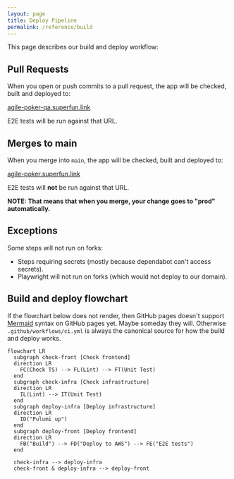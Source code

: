 ```yaml
---
layout: page
title: Deploy Pipeline
permalink: /reference/build
---
```


This page describes our build and deploy workflow:

## Pull Requests

When you open or push commits to a pull request, the app will be checked, built and deployed to:

[agile-poker-qa.superfun.link](https://agile-poker-qa.superfun.link)

E2E tests will be run against that URL.

## Merges to main

When you merge into `main`, the app will be checked, built and deployed to:

[agile-poker.superfun.link](https://agile-poker.superfun.link)

E2E tests will **not** be run against that URL.

**NOTE: That means that when you merge, your change goes to "prod" automatically.**

## Exceptions

Some steps will not run on forks:

- Steps requiring secrets (mostly because dependabot can't access secrets).
- Playwright will not run on forks (which would not deploy to our domain).

## Build and deploy flowchart

If the flowchart below does not render, then GitHub pages doesn't support [Mermaid](https://mermaid-js.github.io/) syntax on GitHub pages yet. Maybe someday they will. Otherwise `.github/workflows/ci.yml` is always the canonical source for how the build and deploy works.

```mermaid
flowchart LR
  subgraph check-front [Check frontend]
  direction LR
    FC(Check TS) --> FL(Lint) --> FT(Unit Test)
  end
  subgraph check-infra [Check infrastructure]
  direction LR
    IL(Lint) --> IT(Unit Test)
  end
  subgraph deploy-infra [Deploy infrastructure]
  direction LR
    ID("Pulumi up")
  end
  subgraph deploy-front [Deploy frontend]
  direction LR
    FB("Build") --> FD("Deploy to AWS") --> FE("E2E tests")
  end

  check-infra --> deploy-infra
  check-front & deploy-infra --> deploy-front
```
